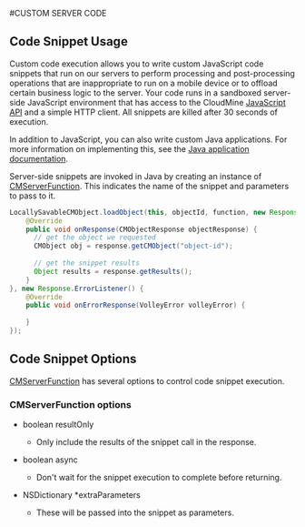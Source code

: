 #CUSTOM SERVER CODE

## Code Snippet Usage

Custom code execution allows you to write custom JavaScript code snippets that run on our servers to perform processing and post-processing operations that are inappropriate to run on a mobile device or to offload certain business logic to the server. Your code runs in a sandboxed server-side JavaScript environment that has access to the CloudMine [JavaScript API](http://github.com/cloudmine/cloudmine-js) and a simple HTTP client. All snippets are killed after 30 seconds of execution.

In addition to JavaScript, you can also write custom Java applications. For more information on implementing this, see the [Java application documentation](#/android_and_java).

Server-side snippets are invoked in Java by creating an instance of [CMServerFunction](/docs/javadocs/com/cloudmine/api/rest/options/CMServerFunction.html). This indicates the name of the snippet and parameters to pass to it.

```java
LocallySavableCMObject.loadObject(this, objectId, function, new Response.Listener<CMObjectResponse>() {
    @Override
    public void onResponse(CMObjectResponse objectResponse) {
      // get the object we requested
      CMObject obj = response.getCMObject("object-id");
 
      // get the snippet results
      Object results = response.getResults();
    }
}, new Response.ErrorListener() {
    @Override
    public void onErrorResponse(VolleyError volleyError) {
         
    }
});
```

## Code Snippet Options

[CMServerFunction](/docs/javadocs/com/cloudmine/api/rest/options/CMServerFunction.html) has several options to control code snippet execution.

### CMServerFunction options

* boolean resultOnly 
  * Only include the results of the snippet call in the response.

* boolean async 
  * Don't wait for the snippet execution to complete before returning.

* NSDictionary *extraParameters 
  * These will be passed into the snippet as parameters.
